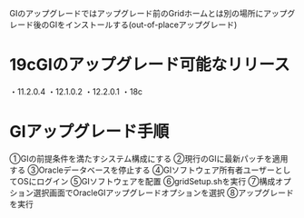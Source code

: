 GIのアップグレードではアップグレード前のGridホームとは別の場所にアップグレード後のGIをインストールする(out-of-placeアップグレード)
# 19cGIのアップグレード可能なリリース
・11.2.0.4
・12.1.0.2
・12.2.0.1
・18c
# GIアップグレード手順
①GIの前提条件を満たすシステム構成にする
②現行のGIに最新パッチを適用する
③Oracleデータベースを停止する
④GIソフトウェア所有者ユーザーとしてOSにログイン
⑤GIソフトウェアを配置
⑥gridSetup.shを実行
⑦構成オプション選択画面でOracleGIアップグレードオプションを選択
⑧アップグレードを実行